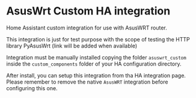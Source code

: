 # AsusWrt Custom HA integration

Home Assistant custom integration for use with AsusWRT router.

This integration is just for test purpose with the scope of testing the HTTP library PyAsusWrt (link will be added when available)

Integration must be manually installed copying the folder `asuswrt_custom` inside the `custom_components` folder of your 
HA configuration directory.

After install, you can setup this integration from tha HA integration page. Please remember to remove the native `AsusWRT`
integration before configuring this one.
